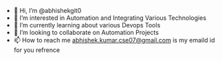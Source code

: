 - 👋 Hi, I’m @abhishekgit0
- 👀 I’m interested in Automation and Integrating Various Technologies
- 🌱 I’m currently learning about various Devops Tools
- 💞️ I’m looking to collaborate on Automation Projects
- 📫 How to reach me abhishek.kumar.cse07@gmail.com is my emaild id for you refrence

<!---
abhishekgit0/abhishekgit0 is a ✨ special ✨ repository because its `README.md` (this file) appears on your GitHub profile.
You can click the Preview link to take a look at your changes.
--->
